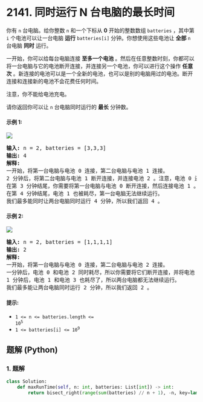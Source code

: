 # 2141. 同时运行 N 台电脑的最长时间
你有 `n` 台电脑。给你整数 `n` 和一个下标从 **0** 开始的整数数组 `batteries` ，其中第 `i` 个电池可以让一台电脑 **运行** `batteries[i]` 分钟。你想使用这些电池让 **全部** `n` 台电脑 **同时** 运行。

一开始，你可以给每台电脑连接 **至多一个电池** 。然后在任意整数时刻，你都可以将一台电脑与它的电池断开连接，并连接另一个电池，你可以进行这个操作 **任意次** 。新连接的电池可以是一个全新的电池，也可以是别的电脑用过的电池。断开连接和连接新的电池不会花费任何时间。

注意，你不能给电池充电。

请你返回你可以让 `n` 台电脑同时运行的 **最长** 分钟数。

#### 示例 1:
![](https://assets.leetcode.com/uploads/2022/01/06/example1-fit.png)
<pre>
<strong>输入:</strong> n = 2, batteries = [3,3,3]
<strong>输出:</strong> 4
<strong>解释:</strong>
一开始，将第一台电脑与电池 0 连接，第二台电脑与电池 1 连接。
2 分钟后，将第二台电脑与电池 1 断开连接，并连接电池 2 。注意，电池 0 还可以供电 1 分钟。
在第 3 分钟结尾，你需要将第一台电脑与电池 0 断开连接，然后连接电池 1 。
在第 4 分钟结尾，电池 1 也被耗尽，第一台电脑无法继续运行。
我们最多能同时让两台电脑同时运行 4 分钟，所以我们返回 4 。
</pre>

#### 示例 2:
![](https://assets.leetcode.com/uploads/2022/01/06/example2.png)
<pre>
<strong>输入:</strong> n = 2, batteries = [1,1,1,1]
<strong>输出:</strong> 2
<strong>解释:</strong>
一开始，将第一台电脑与电池 0 连接，第二台电脑与电池 2 连接。
一分钟后，电池 0 和电池 2 同时耗尽，所以你需要将它们断开连接，并将电池 1 和第一台电脑连接，电池 3 和第二台电脑连接。
1 分钟后，电池 1 和电池 3 也耗尽了，所以两台电脑都无法继续运行。
我们最多能让两台电脑同时运行 2 分钟，所以我们返回 2 。
</pre>

#### 提示:
* <code>1 <= n <= batteries.length <= 10<sup>5</sup></code>
* <code>1 <= batteries[i] <= 10<sup>9</sup></code>

## 题解 (Python)

### 1. 题解
```Python
class Solution:
    def maxRunTime(self, n: int, batteries: List[int]) -> int:
        return bisect_right(range(sum(batteries) // n + 1), -n, key=lambda m: -(sum(min(m, b) for b in batteries) // m)) - 1
```
